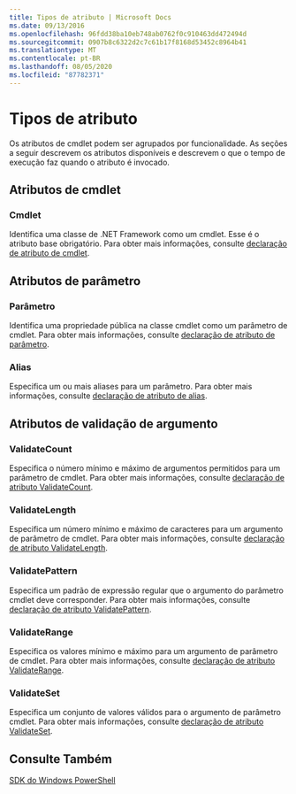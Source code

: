 ```yaml
---
title: Tipos de atributo | Microsoft Docs
ms.date: 09/13/2016
ms.openlocfilehash: 96fdd38ba10eb748ab0762f0c910463dd472494d
ms.sourcegitcommit: 0907b8c6322d2c7c61b17f8168d53452c8964b41
ms.translationtype: MT
ms.contentlocale: pt-BR
ms.lasthandoff: 08/05/2020
ms.locfileid: "87782371"
---
```

# <a name="attribute-types"></a>Tipos de atributo

Os atributos de cmdlet podem ser agrupados por funcionalidade.
As seções a seguir descrevem os atributos disponíveis e descrevem o que o tempo de execução faz quando o atributo é invocado.

## <a name="cmdlet-attributes"></a>Atributos de cmdlet

### <a name="cmdlet"></a>Cmdlet

Identifica uma classe de .NET Framework como um cmdlet.
Esse é o atributo base obrigatório.
Para obter mais informações, consulte [declaração de atributo de cmdlet](./cmdlet-attribute-declaration.md).

## <a name="parameter-attributes"></a>Atributos de parâmetro

### <a name="parameter"></a>Parâmetro

Identifica uma propriedade pública na classe cmdlet como um parâmetro de cmdlet.
Para obter mais informações, consulte [declaração de atributo de parâmetro](./parameter-attribute-declaration.md).

### <a name="alias"></a>Alias

Especifica um ou mais aliases para um parâmetro.
Para obter mais informações, consulte [declaração de atributo de alias](./alias-attribute-declaration.md).

## <a name="argument-validation-attributes"></a>Atributos de validação de argumento

### <a name="validatecount"></a>ValidateCount

Especifica o número mínimo e máximo de argumentos permitidos para um parâmetro de cmdlet.
Para obter mais informações, consulte [declaração de atributo ValidateCount](./validatecount-attribute-declaration.md).

### <a name="validatelength"></a>ValidateLength

Especifica um número mínimo e máximo de caracteres para um argumento de parâmetro de cmdlet.
Para obter mais informações, consulte [declaração de atributo ValidateLength](./validatelength-attribute-declaration.md).

### <a name="validatepattern"></a>ValidatePattern

Especifica um padrão de expressão regular que o argumento do parâmetro cmdlet deve corresponder.
Para obter mais informações, consulte [declaração de atributo ValidatePattern](./validatepattern-attribute-declaration.md).

### <a name="validaterange"></a>ValidateRange

Especifica os valores mínimo e máximo para um argumento de parâmetro de cmdlet.
Para obter mais informações, consulte [declaração de atributo ValidateRange](./validaterange-attribute-declaration.md).

### <a name="validateset"></a>ValidateSet

Especifica um conjunto de valores válidos para o argumento de parâmetro cmdlet.
Para obter mais informações, consulte [declaração de atributo ValidateSet](./validateset-attribute-declaration.md).

## <a name="see-also"></a>Consulte Também

[SDK do Windows PowerShell](../windows-powershell-reference.md)
